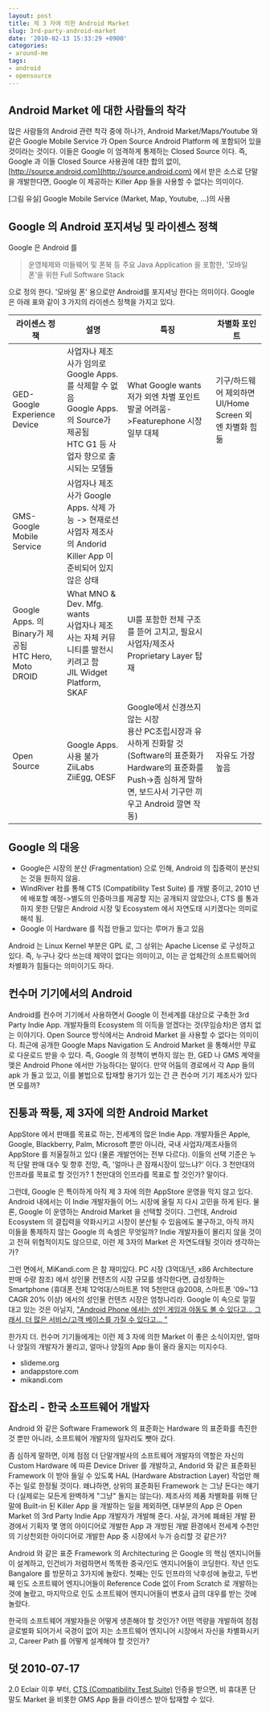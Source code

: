 ```yaml
---
layout: post
title: 제 3 자에 의한 Android Market
slug: 3rd-party-android-market
date: '2010-02-13 15:33:29 +0900'
categories:
- around-me
tags:
- android
- opensource
---
```


## Android Market 에 대한 사람들의 착각

많은 사람들의 Android 관련 착각 중에 하나가, Android Market/Maps/Youtube 와 같은 Google Mobile Service 가 Open Source Android Platform 에 포함되어 있을 것이라는 것이다. 이들은 Google 이 엄격하게 통제하는 Closed Source 이다. 즉, Google 과 이들 Closed Source 사용권에 대한 합의 없이, [http://source.android.com](http://source.android.com) 에서 받은 소스로 단말을 개발한다면, Google 이 제공하는 Killer App 들을 사용할 수 없다는 의미이다.

[그림 유실] Google Mobile Service (Market, Map, Youtube, ...)의 사용

## Google 의 Android 포지셔닝 및 라이센스 정책

Google 은 Android 를

> 운영체제와 미들웨어 및 폰북 등 주요 Java Application 을 포함한, '모바일폰'을 위한 Full Software Stack

으로 정의 한다. '모바일 폰' 용으로만 Android를 포지셔닝 한다는 의미이다. Google 은 아래 표와 같이 3 가지의 라이센스 정책을 가지고 있다.

라이센스 정책|설명|특징|차별화 포인트
---|---|---|---
GED-Google Experience Device|사업자나 제조사가 임의로 Google Apps.를 삭제할 수 없음<br/> Google Apps. 의 Source가 제공됨<br/> HTC G1 등 사업자 향으로 출시되는 모델들|What Google wants<br/> 저가 외엔 차별 포인트 발굴 어려움->Featurephone 시장 일부 대체|기구/하드웨어 제외하면 UI/Home Screen 외엔 차별화 힘듦
GMS-Google Mobile Service|사업자나 제조사가 Google Apps. 삭제 가능 -> 현재로선 사업자 제조사의 Andorid Killer App 이 준비되어 있지 않은 상태<br/>
Google Apps. 의 Binary가 제공됨<br/> HTC Hero, Moto DROID|What MNO & Dev. Mfg. wants<br/> 사업자나 제조사는 자체 커뮤니티를 발전시키려고 함<br/> JIL Widget Platform, SKAF|UI를 포함한 전체 구조를 뜯어 고치고, 필요시 사업자/제조사 Proprietary Layer 탑재
Open Source|Google Apps. 사용 불가<br/> ZiiLabs ZiiEgg, OESF|Google에서 신경쓰지 않는 시장<br/> 용산 PC조립시장과 유사하게 진화할 것 (Software의 표준화가 Hardware의 표준화를 Push->좀 심하게 말하면, 보드사서 기구만 끼우고 Android 깔면 작동)|자유도 가장 높음

<!--more-->

## Google 의 대응

- Google은 시장의 분산 (Fragmentation) 으로 인해, Android 의 집중력이 분산되는 것을 원하지 않음.
- WindRiver 社를 통해 CTS (Compatibility Test Suite) 를 개발 중이고, 2010 년에 배포할 예정->별도의 인증마크를 제공할 지는 공개되지 않았으나, CTS 를 통과하지 못한 단말은 Android 시장 및 Ecosystem 에서 자연도태 시키겠다는 의미로 해석 됨.
- Google 이 Hardware 를 직접 만들고 있다는 루머가 돌고 있음

Android 는 Linux Kernel 부분은 GPL 로, 그 상위는 Apache License 로 구성하고 있다. 즉, 누구나 갖다 쓰는데 제약이 없다는 의미이고, 이는 곧 업체간의 소프트웨어의 차별화가 힘들다는 의미이기도 하다.

## 컨수머 기기에서의 Android

Android를 컨수머 기기에서 사용하면서 Google 이 전세계를 대상으로 구축한 3rd Party Indie App. 개발자들의 Ecosystem 의 이득을 얻겠다는 것(무임승차)은 염치 없는 이야기다. Open Source 방식에서는 Android Market 을 사용할 수 없다는 의미이다. 최근에 공개한 Google Maps Navigation 도 Android Market 을 통해서만 무료로 다운로드 받을 수 있다. 즉, Google 의 정책이 변하지 않는 한, GED 나 GMS 계약을 맺은 Android Phone 에서만 가능하다는 말이다. 만약 어둠의 경로에서 각 App 들의 apk 가 돌고 있고, 이를 불법으로 탑재할 용기가 있는 간 큰 컨수머 기기 제조사가 있다면 모를까?

## 진퉁과 짝퉁, 제 3자에 의한 Android Market

AppStore 에서 판매를 목표로 하는, 전세계의 많은 Indie App. 개발자들은 Apple, Google, Blackberry, Palm, Microsoft 뿐만 아니라, 국내 사업자/제조사들의 AppStore 를 저울질하고 있다 (물론 개발언어는 전부 다르다). 이들의 선택 기준은 누적 단말 판매 대수 및 향후 전망, 즉, '얼마나 큰 잠재시장이 있느냐?' 이다. 3 천만대의 인프라를 목표로 할 것인가? 1 천만대의 인프라를 목표로 할 것인가? 말이다.

그런데, Google 은 특이하게 아직 제 3 자에 의한 AppStore 운영을 막지 않고 있다. Android 내에서는 이 Indie 개발자들이 어느 시장에 올릴 지 다시 고민을 하게 된다. 물론, Google 이 운영하는 Android Market 을 선택할 것이다. 그런데, Android Ecosystem 의 결집력을 약화시키고 시장이 분산될 수 있음에도 불구하고, 아직 까지 이들을 통제하지 않는 Google 의 속셈은 무엇일까? Indie 개발자들이 몰리지 않을 것이고 전혀 위협적이지도 않으므로, 이런 제 3자의 Market 은 자연도태될 것이라 생각하는가?

그런 면에서, MiKandi.com 은 참 재미있다. PC 시장 (3억대/년, x86 Architecture 판매 수량 참조) 에서 성인물 컨텐츠의 시장 규모를 생각한다면, 급성장하는 Smartphone (휴대폰 전체 12억대/스마트폰 1억 5천만대 @2008, 스마트폰 '09~'13 CAGR 20% 이상) 에서의 성인물 컨텐츠 시장은 엄청나리라. Google 이 속으로 낄낄대고 있는 것은 아닐지, ["Android Phone 에서는 성인 게임과 야동도 볼 수 있다고... 그래서, 더 많은 서비스/고객 베이스를 가질 수 있다고... "](http://www.androidfootprint.com/2008/10/joy-of-techs-take-on-iphone-vs-android/%29)

한가지 더. 컨수머 기기들에게는 이런 제 3 자에 의한 Market 이 좋은 소식이지만, 얼마나 양질의 개발자가 몰리고, 얼마나 양질의 App 들이 올라 올지는 미지수다.

- slideme.org 
- andappstore.com
- mikandi.com

## 잡소리 - 한국 소프트웨어 개발자

Android 와 같은 Software Framework 의 표준화는 Hardware 의 표준화를 촉진한 것 뿐만 아니라, 소프트웨어 개발자의 일자리도 뺏아 갔다.

좀 심하게 말하면, 이제 점점 더 단말개발사의 소프트웨어 개발자의 역할은 자신의 Custom Hardware 에 따른 Device Driver 를 개발하고, Andorid 와 같은 표준화된 Framework 이 받아 들일 수 있도록 HAL (Hardware Abstraction Layer) 작업만 해 주는 일로 한정될 것이다. 왜냐하면, 상위의 표준화된 Framework 는 그냥 돈다는 얘기다 (실제로는 모든게 완벽하게 "그냥" 돌지는 않는다). 제조사의 제품 차별화를 위해 단말에 Built-in 된 Killer App 을 개발하는 일을 제외하면, 대부분의 App 은 Open Market 의 3rd Party Indie App 개발자가 개발해 준다. 사실, 과거에 폐쇄된 개발 환경에서 기획자 몇 명의 아이디어로 개발한 App 과 개방된 개발 환경에서 전세계 수천만의 기상천외한 아이디어로 개발한 App 중 시장에서 누가 승리할 것 같은가?

Android 와 같은 표준 Framework 의 Architecturing 은 Google 의 핵심 엔지니어들이 설계하고, 인건비가 저렴하면서 똑똑한 중국/인도 엔지니어들이 코딩한다. 작년 인도 Bangalore 를 방문하고 3가지에 놀랐다. 첫째는 인도 인프라의 낙후성에 놀랐고, 두번째 인도 소프트웨어 엔지니어들이 Reference Code 없이 From Scratch 로 개발하는 것에 놀랐고, 마지막으로 인도 소프트웨어 엔지니어들이 변호사 급의 대우를 받는 것에 놀랐다.

한국의 소프트웨어 개발자들은 어떻게 생존해야 할 것인가? 어떤 역량을 개발하여 점점 글로벌화 되어가서 국경이 없어 지는 소프트웨어 엔지니어 시장에서 자신을 차별화시키고, Career Path 를 어떻게 설계해야 할 것인가?

## 덧 2010-07-17

2.0 Eclair 이후 부터, [CTS (Compatibility Test Suite)](http://source.android.com/compatibility/cts-intro.html) 인증을 받으면, 비 휴대폰 단말도 Market 을 비롯한 GMS App 들을 라이센스 받아 탑재할 수 있다.
